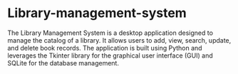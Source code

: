 # Library-management-system
The Library Management System is a desktop application designed to manage the catalog of a library. It allows users to add, view, search, update, and delete book records. The application is built using Python and leverages the Tkinter library for the graphical user interface (GUI) and SQLite for the database management.

